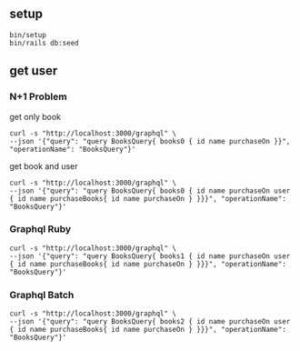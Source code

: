 ## setup

```shell
bin/setup
bin/rails db:seed
```

## get user

### N+1 Problem

get only book
```shell
curl -s "http://localhost:3000/graphql" \
--json '{"query": "query BooksQuery{ books0 { id name purchaseOn }}", "operationName": "BooksQuery"}'
```

get book and user
```shell
curl -s "http://localhost:3000/graphql" \
--json '{"query": "query BooksQuery{ books0 { id name purchaseOn user { id name purchaseBooks{ id name purchaseOn } }}}", "operationName": "BooksQuery"}'
```

### Graphql Ruby

```shell
curl -s "http://localhost:3000/graphql" \
--json '{"query": "query BooksQuery{ books1 { id name purchaseOn user { id name purchaseBooks{ id name purchaseOn } }}}", "operationName": "BooksQuery"}'
```

### Graphql Batch

```shell
curl -s "http://localhost:3000/graphql" \
--json '{"query": "query BooksQuery{ books2 { id name purchaseOn user { id name purchaseBooks{ id name purchaseOn } }}}", "operationName": "BooksQuery"}'
```
